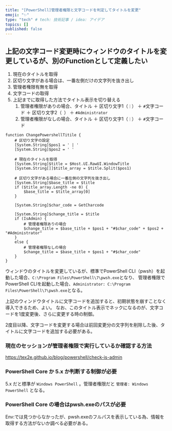 ```yaml
---
title: "[PowerShell]管理者権限と文字コードを判定してタイトルを変更"
emoji: "✨"
type: "tech" # tech: 技術記事 / idea: アイデア
topics: []
published: false
---
```

## 上記の文字コード変更時にウィンドウのタイトルを変更しているが、別のFunctionとして定義したい

1. 現在のタイトルを取得
1. 区切り文字がある場合は、一番左側だけの文字列を抜き出し
1. 管理者権限有無を取得
1. 文字コードの取得
1. 上記までに取得した方法でタイトル表示を切り替える
    1. 管理者権限がありの場合、タイトル ＋ 区切り文字1（`｜`） ＋ `#`文字コード ＋ 区切り文字2（` `） ＋ `#Administrator`
    1. 管理者権限がなしの場合、タイトル ＋ 区切り文字1（`｜`） ＋ `#`文字コード

```powershell:
function ChangePowershellTitile {
    # 区切り文字の設定
    [System.String]$pos1 = ' | '
    [System.String]$pos2 = ' '

    # 現在のタイトルを取得
    [System.String]$title = $Host.UI.RawUI.WindowTitle
    [System.String[]]$title_array = $title.Split($pos1)

    # 区切り文字がある場合に一番左側の文字列を抜き出し
    [System.String]$base_title = $title
    if ($title_array.Length -ne 0) {
        $base_title = $title_array[0]
    }

    [System.String]$char_code = GetCharcode
    
    [System.String]$change_title = $title
    if (IsAdmin) {
        # 管理者権限ありの場合
        $change_title = $base_title + $pos1 + "#$char_code" + $pos2 + "#Administrator"
    }
    else {
        # 管理者権限なしの場合
        $change_title = $base_title + $pos1 + "#$char_code"
    }
}
```

ウィンドウのタイトルを変更しているが、標準でPowerShell CLI（pwsh）を起動した場合、`C:\Program Files\PowerShell\7\pwsh.exe`となり、
管理者権限でPowerShell CLIを起動した場合、`Administrator: C:\Program Files\PowerShell\7\pwsh.exe`となる。

上記のウィンドウタイトルに文字コードを追加すると、初期状態を崩すことなく導入できるため、よい。
なお、このタイトル表示でネックになるのが、文字コードを1度変更後、さらに変更する時の制御。

2度目以降、文字コードを変更する場合は前回変更分の文字列を削除した後、タイトルに文字コードを追加する必要がある。

### 現在のセッションが管理者権限で実行しているか確認する方法

https://tex2e.github.io/blog/powershell/check-is-admin

### PowerShell Core か 5.x か判断する制御が必要

5.x だと標準が `Windows PowerShell` 。管理者権限だと `管理者: Windows PowerShell` となる。

### PowerShell Core の場合はpwsh.exeのパスが必要

Env:では見つからなかったが、pwsh.exeのフルパスを表示している為、情報を取得する方法がないか調べる必要がある。
